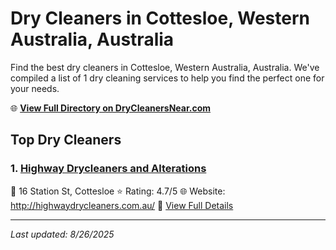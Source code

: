 # Dry Cleaners in Cottesloe, Western Australia, Australia

Find the best dry cleaners in Cottesloe, Western Australia, Australia. We've compiled a list of 1 dry cleaning services to help you find the perfect one for your needs.

🌐 **[View Full Directory on DryCleanersNear.com](https://drycleanersnear.com/city/Australia/Western%20Australia/Cottesloe)**

## Top Dry Cleaners

### 1. [Highway Drycleaners and Alterations](https://drycleanersnear.com/dryCleaner/68ad163d1d9ee695c9252e6b/highway-drycleaners-and-alterations)
📍 16 Station St, Cottesloe
⭐ Rating: 4.7/5
🌐 Website: http://highwaydrycleaners.com.au/
🔗 [View Full Details](https://drycleanersnear.com/dryCleaner/68ad163d1d9ee695c9252e6b/highway-drycleaners-and-alterations)


---

*Last updated: 8/26/2025*
